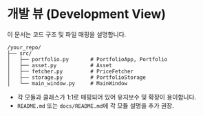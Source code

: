 # 개발 뷰 (Development View)

이 문서는 코드 구조 및 파일 매핑을 설명합니다.

```
/your_repo/
├── src/
│   ├── portfolio.py       # PortfolioApp, Portfolio
│   ├── asset.py           # Asset
│   ├── fetcher.py         # PriceFetcher
│   ├── storage.py         # PortfolioStorage
│   └── main_window.py     # MainWindow
```

- 각 모듈과 클래스가 1:1로 매핑되어 있어 유지보수 및 확장이 용이합니다.
- `README.md` 또는 `docs/README.md`에 각 모듈 설명을 추가 권장.
